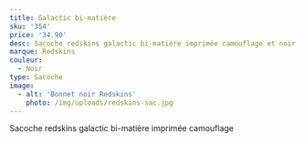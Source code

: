 ```yaml
---
title: Galactic bi-matière
sku: '354'
price: '34.90'
desc: Sacoche redskins galactic bi-matière imprimée camouflage et noir
marque: Redskins
couleur:
  - Noir
type: Sacoche
image:
  - alt: 'Bonnet noir Redskins'
    photo: /img/uploads/redskins-sac.jpg
---
```

Sacoche redskins galactic bi-matière imprimée camouflage
